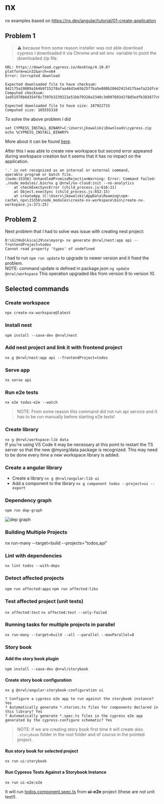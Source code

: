 # nx
nx examples
based on https://nx.dev/angular/tutorial/01-create-application

## Problem 1
> :warning: because from some reason installer was not able download cypress I downloaded it via Chrome and set env. variable to point the downloaded zip file.

```
URL: https://download.cypress.io/desktop/4.10.0?platform=win32&arch=x64
Error: Corrupted download

Expected downloaded file to have checksum: 942175a19889a164b9715278afaa46d1e65b25f7ba5e808b286d24154175aefa22dfcef6f3a18577866d5b61c172cd33318b4c6848c0479f976241e33cada116
Computed checksum: 1ed51978b6d354f8c7397b3239221e51bb79326e2340c3d097693d1f8d5edfb383877c64341fcc6e9a7e2cf1f79b3dd5a04ab0bcea34b2e07ca56b6934406f6f

Expected downloaded file to have size: 187922715
Computed size: 185555310
```

To solve the above problem I did

```
set CYPRESS_INSTALL_BINARY=C:\Users\jkowalski\Downloads\cypress.zip
echo %CYPRESS_INSTALL_BINARY%

```
More about it can be found [here](https://docs.cypress.io/guides/getting-started/installing-cypress.html#Install-binary).

After this I was able to create new workspace but second error appeared during workspace creation but it seems that it has no impact on the application.

```
'.' is not recognized as an internal or external command,
operable program or batch file.
(node:15356) UnhandledPromiseRejectionWarning: Error: Command failed: ./node_modules/.bin/nx g @nrwl/nx-cloud:init --no-analytics
    at checkExecSyncError (child_process.js:616:11)
    at Object.execSync (child_process.js:652:15)
    at createApp (C:\Users\jkowalski\AppData\Roaming\npm-cache\_npx\15356\node_modules\create-nx-workspace\bin\create-nx-workspace.js:371:25)
```

## Problem 2

Next problem that I had to solve was issue with creating nest project:

```
D:\GitHub\kicaj29\nx\myorg> nx generate @nrwl/nest:app api --frontendProject=todos
Cannot read property 'types' of undefined
```

I had to run ```npm run update``` to upgrade to newer version and it fixed the problem.   
NOTE: command update is defined in package.json ```ng update @nrwl/workspace```
This operation upgraded libs from version 9 to version 10.

## Selected commands

### Create workspace
```npx create-nx-workspace@latest```  

### Install nest 
```npm install --save-dev @nrwl/nest```   

### Add nest project and link it with frontend project 
```nx g @nrwl/nest:app api --frontendProject=todos```   

### Serve app
```nx serve api```

### Run e2e tests 
```nx e2e todos-e2e --watch```   
>NOTE: From some reason this command did not run api service and it has to be run manually before starting e2e tests!


### Create library 
```nx g @nrwl/workspace:lib data```   
If you're using VS Code it may be necessary at this point to restart the TS server so that the new @myorg/data package is recognized. This may need to be done every time a new workspace library is added.   

### Create a angular library

* Create a library ```nx g @nrwl/angular:lib ui```
* Add a component to the library ```nx g component todos --project=ui --export```

### Dependency graph
```npm run dep-graph```

![dep graph](images/dep-graph.png)

### Building Multiple Projects
nx run-many --target=build --projects="todos,api"

### Lint with dependencies
```nx lint todos --with-deps```

### Detect affected projects
```npm run affected:apps```
```npm run affected:libs```

### Test affected project (unit tests)
```nx affected:test```
```nx affected:test --only-failed```

### Running tasks for multiple projects in parallel
```nx run-many --target=build --all --parallel --maxParallel=8```

### Story book

#### Add the story book plugin
```npm install --save-dev @nrwl/storybook```

#### Create story book configuration
```nx g @nrwl/angular:storybook-configuration ui```
```
? Configure a cypress e2e app to run against the storybook instance? Yes
? Automatically generate *.stories.ts files for components declared in this library? Yes
? Automatically generate *.spec.ts files in the cypress e2e app generated by the cypress-configure schematic? Yes
```
>NOTE: if we are creating story book first time it will create also ```.storybook``` folder in the root folder and of course in the pointed project.

#### Run story book for selected project
```nx run ui:storybook```

#### Run Cypress Tests Against a Storybook Instance
```nx run ui-e2e:e2e```

It will run [todos.component.spec.ts](apps\ui-e2e\src\integration\todos\todos) from **ui-e2e** project (these are not unit test!).